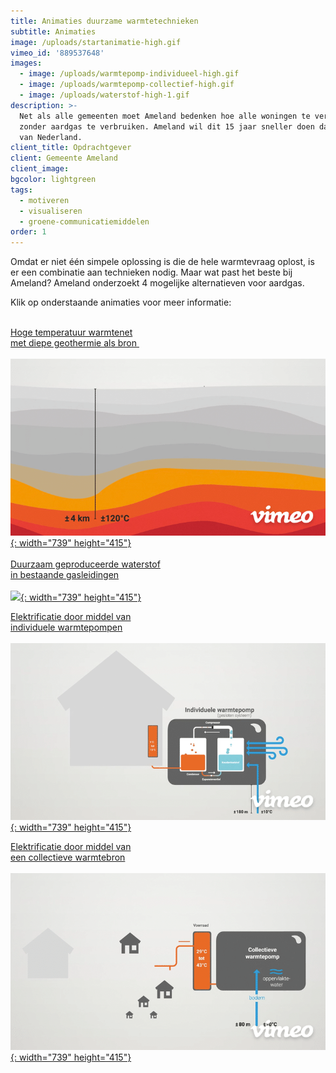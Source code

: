 ```yaml
---
title: Animaties duurzame warmtetechnieken
subtitle: Animaties
image: /uploads/startanimatie-high.gif
vimeo_id: '889537648'
images:
  - image: /uploads/warmtepomp-individueel-high.gif
  - image: /uploads/warmtepomp-collectief-high.gif
  - image: /uploads/waterstof-high-1.gif
description: >-
  Net als alle gemeenten moet Ameland bedenken hoe alle woningen te verwarmen
  zonder aardgas te verbruiken. Ameland wil dit 15 jaar sneller doen dan de rest
  van Nederland.
client_title: Opdrachtgever
client: Gemeente Ameland
client_image:
bgcolor: lightgreen
tags:
  - motiveren
  - visualiseren
  - groene-communicatiemiddelen
order: 1
---
```

Omdat er niet één simpele oplossing is die de hele warmtevraag oplost, is er een combinatie aan technieken nodig. Maar wat past het beste bij Ameland? Ameland onderzoekt 4 mogelijke alternatieven voor aardgas.

Klik op onderstaande animaties voor meer informatie:

<br>[Hoge temperatuur warmtenet<br>met diepe geothermie als bron&nbsp;<br><br>![](/uploads/geothermie-high.gif){: width="739" height="415"}](https://vimeo.com/manage/videos/889537243)<br><br>[Duurzaam geproduceerde waterstof<br>in bestaande gasleidingen<br><br>![](/uploads/waterstof-high-2.gif){: width="739" height="415"}](https://vimeo.com/manage/videos/889539017)

[Elektrificatie door middel van<br>individuele warmtepompen<br><br>![](/uploads/warmtepomp-individueel-high.gif){: width="739" height="415"}](https://vimeo.com/889538544?share=copy)

[Elektrificatie door middel van<br>een collectieve warmtebron<br><br>![](/uploads/warmtepomp-collectief-high.gif){: width="739" height="415"}](https://vimeo.com/889538119?share=copy)